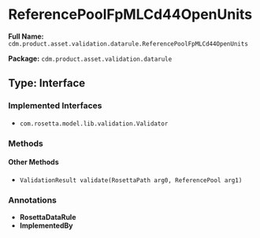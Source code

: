 # ReferencePoolFpMLCd44OpenUnits

**Full Name:** `cdm.product.asset.validation.datarule.ReferencePoolFpMLCd44OpenUnits`

**Package:** `cdm.product.asset.validation.datarule`

## Type: Interface

### Implemented Interfaces

- `com.rosetta.model.lib.validation.Validator`

### Methods

#### Other Methods

- `ValidationResult validate(RosettaPath arg0, ReferencePool arg1)`

### Annotations

- **RosettaDataRule**
- **ImplementedBy**

